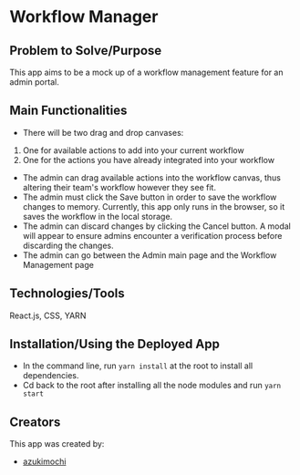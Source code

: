 # Workflow Manager

## Problem to Solve/Purpose

This app aims to be a mock up of a workflow management feature for an admin portal. 

## Main Functionalities

* There will be two drag and drop canvases: 
1. One for available actions to add into your current workflow
2. One for the actions you have already integrated into your workflow

* The admin can drag available actions into the workflow canvas, thus altering their team's workflow however they see fit. 
* The admin must click the Save button in order to save the workflow changes to memory.  Currently, this app only runs in the browser, so it saves the workflow in the local storage.
* The admin can discard changes by clicking the Cancel button.  A modal will appear to ensure admins encounter a verification process before discarding the changes. 
* The admin can go between the Admin main page and the Workflow Management page

## Technologies/Tools

React.js, CSS, YARN

## Installation/Using the Deployed App 

* In the command line, run `yarn install` at the root to install all dependencies. 
* Cd back to the root after installing all the node modules and run `yarn start`

## Creators

This app was created by:

* [azukimochi](https://github.com/azukimochi)
